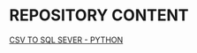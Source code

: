 # REPOSITORY CONTENT

[CSV TO SQL SEVER - PYTHON](https://github.com/lucastiagooliveira/lucastiagooliveira/tree/master/db/Socioeconomics_Chicago)
